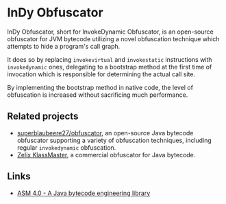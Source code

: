 # InDy Obfuscator

InDy Obfuscator, short for InvokeDynamic Obfuscator, is an open-source obfuscator for JVM bytecode utilizing a novel
obfuscation technique which attempts to hide a program's call graph.

It does so by replacing `invokevirtual` and `invokestatic` instructions with `invokedynamic` ones, delegating to a
bootstrap method at the first time of invocation which is responsible for determining the actual call site.

By implementing the bootstrap method in native code, the level of obfuscation is increased without sacrificing much
performance.

## Related projects

- [superblaubeere27/obfuscator](https://github.com/superblaubeere27/obfuscator), an open-source Java bytecode obfuscator
  supporting a variety of obfuscation techniques, including regular `invokedynamic` obfuscation.
- [Zelix KlassMaster](https://www.zelix.com/klassmaster/index.html), a commercial obfuscator for Java bytecode.

## Links

- [ASM 4.0 - A Java bytecode engineering library](https://asm.ow2.io/asm4-guide.pdf)
